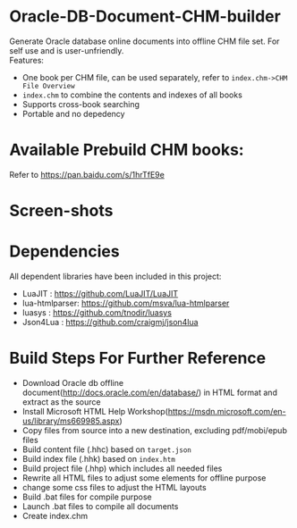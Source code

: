 # Oracle-DB-Document-CHM-builder
Generate Oracle database online documents into offline CHM file set. For self use and is user-unfriendly. 
<br/>Features:
* One book per CHM file, can be used separately, refer to `index.chm->CHM File Overview`
* `index.chm` to combine the contents and indexes of all books
* Supports cross-book searching
* Portable and no depedency

# Available Prebuild CHM books:
Refer to https://pan.baidu.com/s/1hrTfE9e

# Screen-shots


# Dependencies
All dependent libraries have been included in this project:
* LuaJIT        : https://github.com/LuaJIT/LuaJIT
* lua-htmlparser: https://github.com/msva/lua-htmlparser
* luasys        : https://github.com/tnodir/luasys
* Json4Lua      : https://github.com/craigmj/json4lua

# Build Steps For Further Reference
* Download Oracle db offline document(http://docs.oracle.com/en/database/) in HTML format and extract as the source
* Install Microsoft HTML Help Workshop(https://msdn.microsoft.com/en-us/library/ms669985.aspx)
* Copy files from source into a new destination, excluding pdf/mobi/epub files
* Build content file (.hhc) based on `target.json`
* Build index file (.hhk) based on `index.htm`
* Build project file (.hhp) which includes all needed files
* Rewrite all HTML files to adjust some elements for offline purpose
* change some css files to adjust the HTML layouts
* Build .bat files for compile purpose
* Launch .bat files to compile all documents
* Create index.chm 
